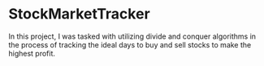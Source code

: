 # StockMarketTracker
In this project, I was tasked with utilizing divide and conquer algorithms in the process of tracking the ideal days to buy and sell stocks to make the highest profit.
